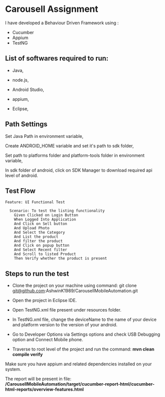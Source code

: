 # Carousell Assignment

I have developed a Behaviour Driven Framework using :
* Cucumber
* Appium
* TestNG

## List of softwares required to run:

* Java,

* node.js,

* Android Studio,

* appium,

* Eclipse,

## Path Settings

Set Java Path in environment variable,

Create ANDROID_HOME variable and set it's path to sdk folder,

Set path to platforms folder and platform-tools folder in environment variable,

In sdk folder of android, click on SDK Manager to download required api level of android.

## Test Flow

```gherkin
Feature: UI Functional Test

  Scenario: To test the listing functionality
    Given Clicked on Login Button
    When Logged Into Application
    And Click on Sell button
    And Upload Photo
    And Select the Category
    And List the product
    And filter the product
    And Click on popup button
    And Select Recent filter
    And Scroll to listed Product
    Then Verify whether the product is present
```

## Steps to run the test

* Clone the project on your machine using command: git clone git@github.com:AshwinK1989/CarousellMobileAutomation.git

* Open the project in Eclipse IDE.

* Open TestNG.xml file present under resources folder.

* In TestNG.xml file, change the deviceName to the name of your device and platform version to the version of your android.

* Go to Developer Options via Settings options and check USB Debugging option and Connect Mobile phone.

* Traverse to root level of the project and run the command: **mvn clean compile verify**

Make sure you have appium and related dependencies installed on your system.

The report will be present in file: **/CarousellMobileAutomation/target/cucumber-report-html/cucumber-html-reports/overview-features.html**